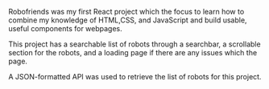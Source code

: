 Robofriends was my first React project which the focus to learn how to combine my knowledge of HTML,CSS, and JavaScript and build usable, useful components for webpages.

This project has a searchable list of robots through a searchbar, a scrollable section for the robots, and a loading page if there are any issues which the page.

A JSON-formatted API was used to retrieve the list of robots for this project.
